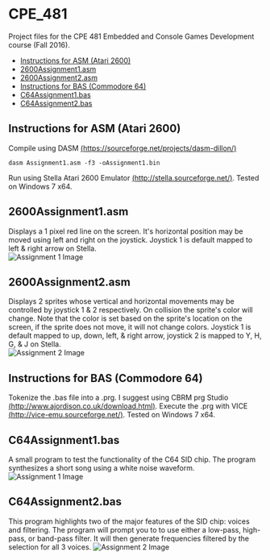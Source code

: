 # CPE_481
Project files for the CPE 481 Embedded and Console Games Development course (Fall 2016).
+ [Instructions for ASM (Atari 2600)](#instructions-for-asm-atari-2600)
+ [2600Assignment1.asm](#2600assignment1asm)
+ [2600Assignment2.asm](#2600assignment2asm)
+ [Instructions for BAS (Commodore 64)](#instructions-for-bas-commodore-64)
+ [C64Assignment1.bas](#c64assignment1bas)
+ [C64Assignment2.bas](#c64assignment2bas)

## Instructions for ASM (Atari 2600)
Compile using DASM [(https://sourceforge.net/projects/dasm-dillon/)](https://sourceforge.net/projects/dasm-dillon/)
```
dasm Assignment1.asm -f3 -oAssignment1.bin
```
Run using Stella Atari 2600 Emulator [(http://stella.sourceforge.net/)](http://stella.sourceforge.net/).
Tested on Windows 7 x64.

## 2600Assignment1.asm
Displays a 1 pixel red line on the screen. It's horizontal position may be moved using left and right on the joystick. Joystick 1 is default mapped to left & right arrow on Stella.  
![Assignment 1 Image](http://i.imgur.com/LdClC1N.png)

## 2600Assignment2.asm
Displays 2 sprites whose vertical and horizontal movements may be controlled by joystick 1 & 2 respectively. On collision the sprite's color will change. Note that the color is set based on the sprite's location on the screen, if the sprite does not move, it will not change colors. Joystick 1 is default mapped to up, down, left, & right arrow, joystick 2 is mapped to Y, H, G, & J on Stella.  
![Assignment 2 Image](http://i.imgur.com/WVQUsC8.png)

## Instructions for BAS (Commodore 64)
Tokenize the .bas file into a .prg. I suggest using CBRM prg Studio [(http://www.ajordison.co.uk/download.html)](http://www.ajordison.co.uk/download.html). Execute the .prg with VICE [(http://vice-emu.sourceforge.net/)](http://vice-emu.sourceforge.net/).
Tested on Windows 7 x64.

## C64Assignment1.bas
A small program to test the functionality of the C64 SID chip. The program synthesizes a short song using a white noise waveform.  
![Assignment 1 Image](http://i.imgur.com/L4cNKRl.png)

## C64Assignment2.bas
This program highlights two of the major features of the SID chip: voices and filtering. The program will prompt you to to use either a low-pass, high-pass, or band-pass filter. It will then generate frequencies filtered by the selection for all 3 voices.
![Assignment 2 Image](https://i.imgur.com/GYNmj52.png)
